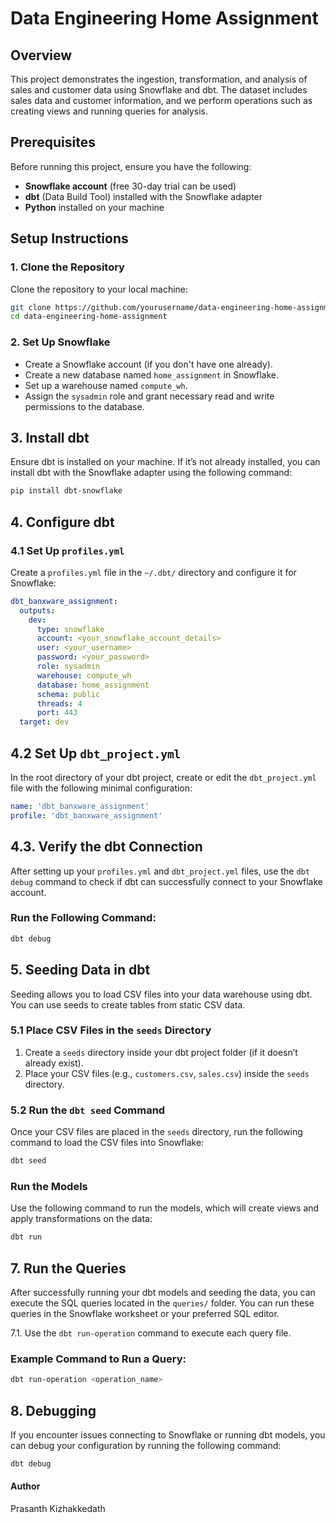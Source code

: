# Data Engineering Home Assignment

## Overview
This project demonstrates the ingestion, transformation, and analysis of sales and customer data using Snowflake and dbt. The dataset includes sales data and customer information, and we perform operations such as creating views and running queries for analysis.

## Prerequisites

Before running this project, ensure you have the following:

- **Snowflake account** (free 30-day trial can be used)
- **dbt** (Data Build Tool) installed with the Snowflake adapter
- **Python** installed on your machine

## Setup Instructions

### 1. Clone the Repository
Clone the repository to your local machine:

```bash
git clone https://github.com/yourusername/data-engineering-home-assignment.git
cd data-engineering-home-assignment

```
### 2. Set Up Snowflake
- Create a Snowflake account (if you don't have one already).
- Create a new database named `home_assignment` in Snowflake.
- Set up a warehouse named `compute_wh`.
- Assign the `sysadmin` role and grant necessary read and write permissions to the database.

## 3. Install dbt

Ensure dbt is installed on your machine. If it’s not already installed, you can install dbt with the Snowflake adapter using the following command:

```bash
pip install dbt-snowflake
```
## 4. Configure dbt

### 4.1 Set Up `profiles.yml`

Create a `profiles.yml` file in the `~/.dbt/` directory and configure it for Snowflake:

```yaml
dbt_banxware_assignment:
  outputs:
    dev:
      type: snowflake
      account: <your_snowflake_account_details>
      user: <your_username>
      password: <your_password>
      role: sysadmin
      warehouse: compute_wh
      database: home_assignment
      schema: public
      threads: 4
      port: 443
  target: dev
```
## 4.2 Set Up `dbt_project.yml`

In the root directory of your dbt project, create or edit the `dbt_project.yml` file with the following minimal configuration:

```yaml
name: 'dbt_banxware_assignment'
profile: 'dbt_banxware_assignment'
```
## 4.3. Verify the dbt Connection

After setting up your `profiles.yml` and `dbt_project.yml` files, use the `dbt debug` command to check if dbt can successfully connect to your Snowflake account.

### Run the Following Command:

```bash
dbt debug
```
## 5. Seeding Data in dbt

Seeding allows you to load CSV files into your data warehouse using dbt. You can use seeds to create tables from static CSV data.

### 5.1 Place CSV Files in the `seeds` Directory

1. Create a `seeds` directory inside your dbt project folder (if it doesn’t already exist).
2. Place your CSV files (e.g., `customers.csv`, `sales.csv`) inside the `seeds` directory.


### 5.2 Run the `dbt seed` Command

Once your CSV files are placed in the `seeds` directory, run the following command to load the CSV files into Snowflake:

```bash
dbt seed

```
### Run the Models
Use the following command to run the models, which will create views and apply transformations on the data:

```bash
dbt run
```
## 7. Run the Queries

After successfully running your dbt models and seeding the data, you can execute the SQL queries located in the `queries/` folder. You can run these queries in the Snowflake worksheet or your preferred SQL editor. 

7.1. Use the `dbt run-operation` command to execute each query file.

### Example Command to Run a Query:

```bash
dbt run-operation <operation_name>
```
## 8. Debugging

If you encounter issues connecting to Snowflake or running dbt models, you can debug your configuration by running the following command:

```bash
dbt debug
```
#### Author
Prasanth Kizhakkedath


